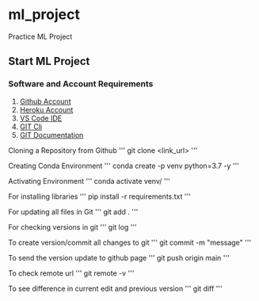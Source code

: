 # ml_project
Practice ML Project

## Start ML Project

### Software and Account Requirements

1. [Github Account](https://github.com)
2. [Heroku Account](https://dashboard.heroku.com/login)
3. [VS Code IDE](https://code.visualstudio.com/download)
4. [GIT Cli](https://git-scm.com/downloads)
5. [GIT Documentation](https://git-scm.com/docs/gittutorial)

Cloning a Repository from Github
'''
git clone <link_url>
'''

Creating Conda Environment
'''
conda create -p venv python=3.7 -y
'''

Activating Environment
'''
conda activate venv/
'''

For installing libraries
'''
pip install -r requirements.txt
'''

For updating all files in Git
'''
git add .
'''

For checking versions in git
'''
git log
'''

To create version/commit all changes to git
'''
git commit -m "message"
'''

To send the version update to github page
'''
git push origin main
'''

To check remote url
'''
git remote -v
'''

To see difference in current edit and previous version
'''
git diff
'''